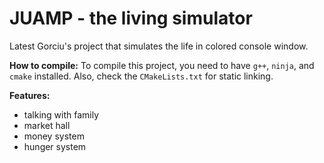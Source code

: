 # JUAMP - the living simulator

Latest Gorciu's project that simulates the life in colored console window.

**How to compile:**
To compile this project, you need to have `g++`, `ninja`, and `cmake` installed.
Also, check the `CMakeLists.txt` for static linking.

**Features:**

- talking with family
- market hall
- money system
- hunger system
